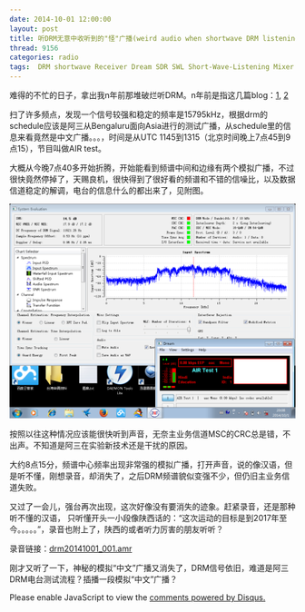 ```yaml
---
date: 2014-10-01 12:00:00
layout: post
title: 听DRM无意中收听到的"怪"广播(weird audio when shortwave DRM listening)
thread: 9156
categories: radio
tags:  DRM shortwave Receiver Dream SDR SWL Short-Wave-Listening Mixer 455kHz-12kHz-Mixer
---
```


难得的不忙的日子，拿出我n年前那堆破烂听DRM。n年前是指这几篇blog：[1](http://sdr-x.github.io/%E7%BB%88%E4%BA%8E%E6%88%90%E5%8A%9F%E6%94%B6%E5%90%AC%E5%BE%B7%E5%B9%BF%E5%92%8C%E4%BF%84%E7%BD%97%E6%96%AF%E7%9A%84DRM%E7%9F%AD%E6%B3%A2%E5%B9%BF%E6%92%AD%28DRM%20shortwave%20radio%20receiving%20result%20-%20deutsche%20welle%20and%20Russia%29/), [2](http://sdr-x.github.io/DRM%E6%8E%A5%E6%94%B6%E5%8F%8Amatlab%E5%AE%9E%E9%AA%8C%28DRM%20shortwave%20radio%20receiving%20experiment%29/)

扫了许多频点，发现一个信号较强和稳定的频率是15795kHz，根据drm的schedule应该是阿三从Bengaluru面向Asia进行的测试广播，从schedule里的信息来看竟然是中文广播。。。，时间是从UTC 1145到1315（北京时间晚上7点45到9点15），节目叫做AIR test。

大概从今晚7点40多开始折腾，开始能看到频谱中间和边缘有两个模拟广播，不过很快竟然停掉了，天赐良机，很快得到了很好看的频谱和不错的信噪比，以及数据信道稳定的解调，电台的信息什么的都出来了，见附图。

![](../media/drm-snapshot-2014-10-01.png)

按照以往这种情况应该能很快听到声音，无奈主业务信道MSC的CRC总是错，不出声。不知道是阿三在实验新技术还是干扰的原因。

大约8点15分，频谱中心频率出现非常强的模拟广播，打开声音，说的像汉语，但是听不懂，刚想录音，却消失了，之后DRM频谱貌似变强不少，但仍旧主业务信道失败。

又过了一会儿，强台再次出现，这次好像没有要消失的迹象。赶紧录音，还是那种听不懂的汉语，
只听懂开头一小段像陕西话的：“这次运动的目标是到2017年至今。。。。。”，录音也附上了，陕西的或者听力厉害的朋友听听？

录音链接：[drm20141001_001.amr](../media/drm20141001_001.amr)
  
刚才又听了一下，神秘的模拟“中文”广播又消失了，DRM信号依旧，难道是阿三DRM电台测试流程？插播一段模拟“中文”广播？ 


<div id="disqus_thread"></div>
<script type="text/javascript">
    /* * * CONFIGURATION VARIABLES: EDIT BEFORE PASTING INTO YOUR WEBPAGE * * */
    var disqus_shortname = 'jiaoxianjun'; // required: replace example with your forum shortname

    /* * * DON'T EDIT BELOW THIS LINE * * */
    (function() {
        var dsq = document.createElement('script'); dsq.type = 'text/javascript'; dsq.async = true;
        dsq.src = '//' + disqus_shortname + '.disqus.com/embed.js';
        (document.getElementsByTagName('head')[0] || document.getElementsByTagName('body')[0]).appendChild(dsq);
    })();
</script>
<noscript>Please enable JavaScript to view the <a href="http://disqus.com/?ref_noscript">comments powered by Disqus.</a></noscript>


<script>
  (function(i,s,o,g,r,a,m){i['GoogleAnalyticsObject']=r;i[r]=i[r]||function(){
  (i[r].q=i[r].q||[]).push(arguments)},i[r].l=1*new Date();a=s.createElement(o),
  m=s.getElementsByTagName(o)[0];a.async=1;a.src=g;m.parentNode.insertBefore(a,m)
  })(window,document,'script','//www.google-analytics.com/analytics.js','ga');

  ga('create', 'UA-56112029-1', 'auto');
  ga('send', 'pageview');

</script>
